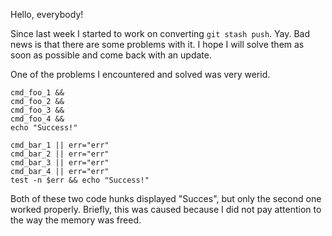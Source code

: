 Hello, everybody!

Since last week I started to work on converting `git stash push`. Yay. Bad news is that there are some problems with it. I hope I will solve them as soon as possible and come back with an update.

One of the problems I encountered and solved was very werid.

```
cmd_foo_1 &&
cmd_foo_2 &&
cmd_foo_3 &&
cmd_foo_4 &&
echo "Success!"
```

```
cmd_bar_1 || err="err"
cmd_bar_2 || err="err"
cmd_bar_3 || err="err"
cmd_bar_4 || err="err"
test -n $err && echo "Success!"
```

Both of these two code hunks displayed "Succes", but only the second one worked properly. Briefly, this was caused because I did not pay attention to the way the memory was freed.